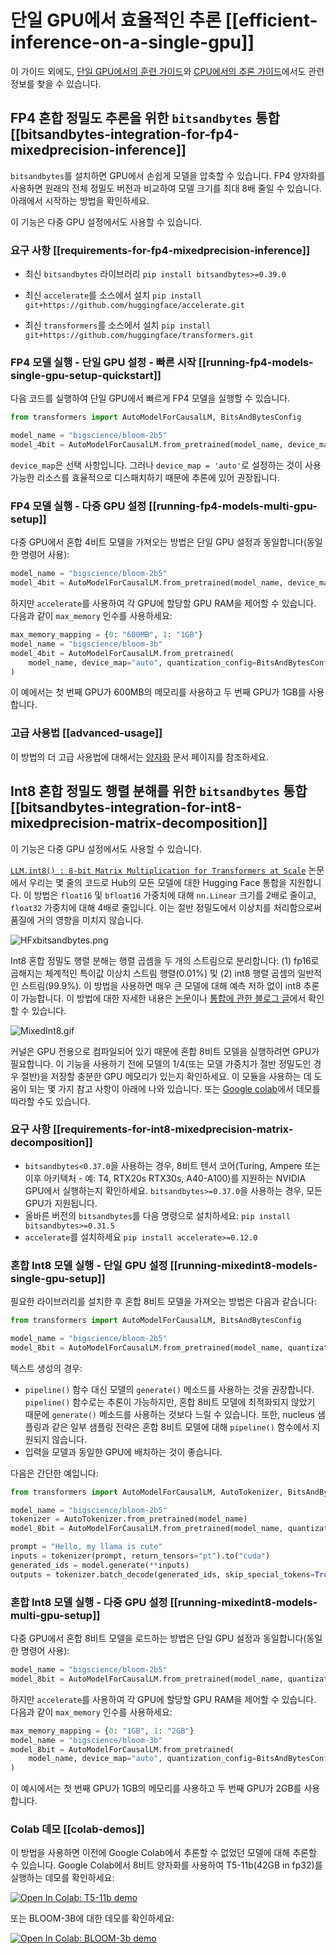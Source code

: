 <!--Copyright 2022 The HuggingFace Team. All rights reserved.

Licensed under the Apache License, Version 2.0 (the "License"); you may not use this file except in compliance with
the License. You may obtain a copy of the License at

http://www.apache.org/licenses/LICENSE-2.0

Unless required by applicable law or agreed to in writing, software distributed under the License is distributed on
an "AS IS" BASIS, WITHOUT WARRANTIES OR CONDITIONS OF ANY KIND, either express or implied. See the License for the

⚠️ Note that this file is in Markdown but contain specific syntax for our doc-builder (similar to MDX) that may not be
rendered properly in your Markdown viewer.

-->

# 단일 GPU에서 효율적인 추론 [[efficient-inference-on-a-single-gpu]]

이 가이드 외에도, [단일 GPU에서의 훈련 가이드](perf_train_gpu_one)와 [CPU에서의 추론 가이드](perf_infer_cpu)에서도 관련 정보를 찾을 수 있습니다.

## FP4 혼합 정밀도 추론을 위한 `bitsandbytes` 통합 [[bitsandbytes-integration-for-fp4-mixedprecision-inference]]

`bitsandbytes`를 설치하면 GPU에서 손쉽게 모델을 압축할 수 있습니다. FP4 양자화를 사용하면 원래의 전체 정밀도 버전과 비교하여 모델 크기를 최대 8배 줄일 수 있습니다. 아래에서 시작하는 방법을 확인하세요.

<Tip>

이 기능은 다중 GPU 설정에서도 사용할 수 있습니다.

</Tip>

### 요구 사항 [[requirements-for-fp4-mixedprecision-inference]]

- 최신 `bitsandbytes` 라이브러리
`pip install bitsandbytes>=0.39.0`

- 최신 `accelerate`를 소스에서 설치
`pip install git+https://github.com/huggingface/accelerate.git`

- 최신 `transformers`를 소스에서 설치
`pip install git+https://github.com/huggingface/transformers.git`

### FP4 모델 실행 - 단일 GPU 설정 - 빠른 시작 [[running-fp4-models-single-gpu-setup-quickstart]]

다음 코드를 실행하여 단일 GPU에서 빠르게 FP4 모델을 실행할 수 있습니다.

```py
from transformers import AutoModelForCausalLM, BitsAndBytesConfig

model_name = "bigscience/bloom-2b5"
model_4bit = AutoModelForCausalLM.from_pretrained(model_name, device_map="auto", quantization_config=BitsAndBytesConfig(load_in_4bit=True))
```
`device_map`은 선택 사항입니다. 그러나 `device_map = 'auto'`로 설정하는 것이 사용 가능한 리소스를 효율적으로 디스패치하기 때문에 추론에 있어 권장됩니다.

### FP4 모델 실행 - 다중 GPU 설정 [[running-fp4-models-multi-gpu-setup]]

다중 GPU에서 혼합 4비트 모델을 가져오는 방법은 단일 GPU 설정과 동일합니다(동일한 명령어 사용):
```py
model_name = "bigscience/bloom-2b5"
model_4bit = AutoModelForCausalLM.from_pretrained(model_name, device_map="auto", quantization_config=BitsAndBytesConfig(load_in_4bit=True))
```
하지만 `accelerate`를 사용하여 각 GPU에 할당할 GPU RAM을 제어할 수 있습니다. 다음과 같이 `max_memory` 인수를 사용하세요:

```py
max_memory_mapping = {0: "600MB", 1: "1GB"}
model_name = "bigscience/bloom-3b"
model_4bit = AutoModelForCausalLM.from_pretrained(
    model_name, device_map="auto", quantization_config=BitsAndBytesConfig(load_in_4bit=True), max_memory=max_memory_mapping
)
```
이 예에서는 첫 번째 GPU가 600MB의 메모리를 사용하고 두 번째 GPU가 1GB를 사용합니다.

### 고급 사용법 [[advanced-usage]]

이 방법의 더 고급 사용법에 대해서는 [양자화](main_classes/quantization) 문서 페이지를 참조하세요.

## Int8 혼합 정밀도 행렬 분해를 위한 `bitsandbytes` 통합 [[bitsandbytes-integration-for-int8-mixedprecision-matrix-decomposition]]

<Tip>

이 기능은 다중 GPU 설정에서도 사용할 수 있습니다.

</Tip>

[`LLM.int8() : 8-bit Matrix Multiplication for Transformers at Scale`](https://huggingface.co/papers/2208.07339) 논문에서 우리는 몇 줄의 코드로 Hub의 모든 모델에 대한 Hugging Face 통합을 지원합니다.
이 방법은 `float16` 및 `bfloat16` 가중치에 대해 `nn.Linear` 크기를 2배로 줄이고, `float32` 가중치에 대해 4배로 줄입니다. 이는 절반 정밀도에서 이상치를 처리함으로써 품질에 거의 영향을 미치지 않습니다.

![HFxbitsandbytes.png](https://cdn-uploads.huggingface.co/production/uploads/1659861207959-62441d1d9fdefb55a0b7d12c.png)

Int8 혼합 정밀도 행렬 분해는 행렬 곱셈을 두 개의 스트림으로 분리합니다: (1) fp16로 곱해지는 체계적인 특이값 이상치 스트림 행렬(0.01%) 및 (2) int8 행렬 곱셈의 일반적인 스트림(99.9%). 이 방법을 사용하면 매우 큰 모델에 대해 예측 저하 없이 int8 추론이 가능합니다.
이 방법에 대한 자세한 내용은 [논문](https://huggingface.co/papers/2208.07339)이나 [통합에 관한 블로그 글](https://huggingface.co/blog/hf-bitsandbytes-integration)에서 확인할 수 있습니다.

![MixedInt8.gif](https://cdn-uploads.huggingface.co/production/uploads/1660567469965-62441d1d9fdefb55a0b7d12c.gif)

커널은 GPU 전용으로 컴파일되어 있기 때문에 혼합 8비트 모델을 실행하려면 GPU가 필요합니다. 이 기능을 사용하기 전에 모델의 1/4(또는 모델 가중치가 절반 정밀도인 경우 절반)을 저장할 충분한 GPU 메모리가 있는지 확인하세요.
이 모듈을 사용하는 데 도움이 되는 몇 가지 참고 사항이 아래에 나와 있습니다. 또는 [Google colab](#colab-demos)에서 데모를 따라할 수도 있습니다.

### 요구 사항 [[requirements-for-int8-mixedprecision-matrix-decomposition]]

- `bitsandbytes<0.37.0`을 사용하는 경우, 8비트 텐서 코어(Turing, Ampere 또는 이후 아키텍처 - 예: T4, RTX20s RTX30s, A40-A100)를 지원하는 NVIDIA GPU에서 실행하는지 확인하세요. `bitsandbytes>=0.37.0`을 사용하는 경우, 모든 GPU가 지원됩니다.
- 올바른 버전의 `bitsandbytes`를 다음 명령으로 설치하세요:
`pip install bitsandbytes>=0.31.5`
- `accelerate`를 설치하세요
`pip install accelerate>=0.12.0`

### 혼합 Int8 모델 실행 - 단일 GPU 설정 [[running-mixedint8-models-single-gpu-setup]]

필요한 라이브러리를 설치한 후 혼합 8비트 모델을 가져오는 방법은 다음과 같습니다:

```py
from transformers import AutoModelForCausalLM, BitsAndBytesConfig

model_name = "bigscience/bloom-2b5"
model_8bit = AutoModelForCausalLM.from_pretrained(model_name, quantization_config=BitsAndBytesConfig(load_in_8bit=True))
```

텍스트 생성의 경우:

* `pipeline()` 함수 대신 모델의 `generate()` 메소드를 사용하는 것을 권장합니다. `pipeline()` 함수로는 추론이 가능하지만, 혼합 8비트 모델에 최적화되지 않았기 때문에 `generate()` 메소드를 사용하는 것보다 느릴 수 있습니다. 또한, nucleus 샘플링과 같은 일부 샘플링 전략은 혼합 8비트 모델에 대해 `pipeline()` 함수에서 지원되지 않습니다.
* 입력을 모델과 동일한 GPU에 배치하는 것이 좋습니다.

다음은 간단한 예입니다:

```py
from transformers import AutoModelForCausalLM, AutoTokenizer, BitsAndBytesConfig

model_name = "bigscience/bloom-2b5"
tokenizer = AutoTokenizer.from_pretrained(model_name)
model_8bit = AutoModelForCausalLM.from_pretrained(model_name, quantization_config=BitsAndBytesConfig(load_in_8bit=True))

prompt = "Hello, my llama is cute"
inputs = tokenizer(prompt, return_tensors="pt").to("cuda")
generated_ids = model.generate(**inputs)
outputs = tokenizer.batch_decode(generated_ids, skip_special_tokens=True)
```


### 혼합 Int8 모델 실행 - 다중 GPU 설정 [[running-mixedint8-models-multi-gpu-setup]]

다중 GPU에서 혼합 8비트 모델을 로드하는 방법은 단일 GPU 설정과 동일합니다(동일한 명령어 사용):
```py
model_name = "bigscience/bloom-2b5"
model_8bit = AutoModelForCausalLM.from_pretrained(model_name, quantization_config=BitsAndBytesConfig(load_in_8bit=True))
```
하지만 `accelerate`를 사용하여 각 GPU에 할당할 GPU RAM을 제어할 수 있습니다. 다음과 같이 `max_memory` 인수를 사용하세요:

```py
max_memory_mapping = {0: "1GB", 1: "2GB"}
model_name = "bigscience/bloom-3b"
model_8bit = AutoModelForCausalLM.from_pretrained(
    model_name, device_map="auto", quantization_config=BitsAndBytesConfig(load_in_4bit=True), max_memory=max_memory_mapping
)
```
이 예시에서는 첫 번째 GPU가 1GB의 메모리를 사용하고 두 번째 GPU가 2GB를 사용합니다.

### Colab 데모 [[colab-demos]]

이 방법을 사용하면 이전에 Google Colab에서 추론할 수 없었던 모델에 대해 추론할 수 있습니다.
Google Colab에서 8비트 양자화를 사용하여 T5-11b(42GB in fp32)를 실행하는 데모를 확인하세요:

[![Open In Colab: T5-11b demo](https://colab.research.google.com/assets/colab-badge.svg)](https://colab.research.google.com/drive/1YORPWx4okIHXnjW7MSAidXN29mPVNT7F?usp=sharing)

또는 BLOOM-3B에 대한 데모를 확인하세요:

[![Open In Colab: BLOOM-3b demo](https://colab.research.google.com/assets/colab-badge.svg)](https://colab.research.google.com/drive/1qOjXfQIAULfKvZqwCen8-MoWKGdSatZ4?usp=sharing)